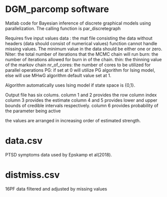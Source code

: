 # DGM_parcomp software
Matlab code for Bayesian inference of discrete graphical models using parallelization. 
The calling function is par_discretegraph

Requires five input values
data : the mat file consisting the data without headers (data should consist of numerical values)
function cannot handle missing values. The minimum value in the data should be either one or zero.
Niter: the total number of iterations that the MCMC chain will run
burn: the number of iterations allowed for burn in of the chain.
thin: the thinning value of the markov chain
nr_of_cores: the number of cores to be utilized for parallel operations
PG: if set at 0 will utilize PG algorithm for Ising model, else will use MHwG algorithm
default value set at 1.

Algorithm automatically uses Ising model if state space is {0,1}.

Output file has six colums.
column 1 and 2 provides the row column index
column 3 provides the estimate
column 4 and 5 provides lower and upper bounds of credible intervals respectively.
column 6 provides probability of the parameter being active 

the values are arranged in increasing order of estimated strength. 

# data.csv
PTSD symptoms data used by Epskamp et al(2018).

# distmiss.csv
16PF data filtered and adjusted by missing values
